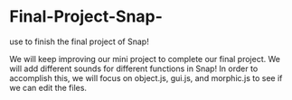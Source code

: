 # Final-Project-Snap-
use to finish the final project of Snap!

We will keep improving our mini project to complete our final project. We will add different sounds for different functions in Snap! In order to accomplish this, we will focus on object.js, gui.js, and morphic.js to see if we can edit the files.

